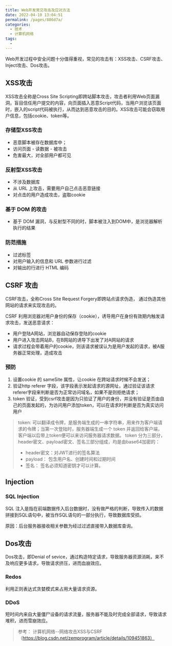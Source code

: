 ```yaml
---
title: Web开发常见攻击及应对方法
date: 2022-04-10 13:04:51
permalink: /pages/886d7a/
categories:
  - 技术
  - 计算机网络
tags:
  - 
---
```

Web开发过程中安全问题十分值得重视，常见的攻击有：XSS攻击、CSRF攻击、Inject攻击、Dos攻击。

## XSS攻击

XSS攻击全称是Cross Site Scripting即跨站脚本攻击，攻击者利用Web页面漏洞，盲目信任用户提交的内容，向页面插入恶意Script代码，当用户浏览该页面时，嵌入的script代码被执行，从而达到恶意攻击的目的。XSS攻击可能会窃取用户信息，包括cookie、token等。

### 存储型XSS攻击

- 恶意脚本被存在数据库中；
- 访问页面 - 读数据 - 被攻击
- 危害最大，对全部用户都可见

### 反射型XSS攻击

- 不涉及数据库
- 从 URL 上攻击，需要用户自己点击恶意链接
- 对点击的用户造成攻击，盗取cookie

### 基于 DOM 的攻击

- 基于 DOM 漏洞，与反射型不同的时，脚本被注入到DOM中，是浏览器解析执行的结果

### 防范措施

- 过滤标签
- 对用户输入的信息和 URL 参数进行过滤
- 对输出的行进行 HTML 编码

## CSRF 攻击

CSRF攻击，全称Cross Site Request Forgery即跨站点请求伪造， 通过伪造其他网站的请求来实现攻击的。

CSRF 利用浏览器对用户身份的保存（cookie），诱导用户在身份有效期内触发请求攻击，发送恶意请求：

- 用户登陆A网站，浏览器自动保存登陆的cookie
- 用户进入攻击网站B，在B网站的诱导下出发了对A网站的请求
- 请求过程会带着用户的cookie，则该请求被误认为是用户发起的请求，被A服务器正常处理，造成攻击

### 预防

1. 设置cookie 的 sameSite 属性，让cookie 在跨站请求时候不会发送；
2. 验证http referer 字段，该字段表示发起请求的源网址，通过验证该请求referer字段来判断是否为正常访问域名，如果不是则拒绝请求；
3. token 验证，受到csrf攻击是因为只验证了用户的身份，并没有验证是否由自己的页面发起的，为访问用户添加token，可以在请求时判断是否为真实访问用户

> token: 可以翻译成令牌，是服务端生成的一串字符串，用来作为客户端请求的令牌；当第一次登陆时，服务器端生成一个 token 并返回给客户端，客户端以后带上token便可以来访问服务器请求数据。
> token 分为三部分，header密文、payload密文、签名三部分组成，均是由base64加密的：
> - header密文：对JWT进行的签名算法
> - payload： 包含用户名、创建时间和过期时间
> - 签名： 签名必须知道密钥才可以计算。

## Injection

### SQL Injection

SQL 注入是指在前端数据传入后台数据时，没有做严格的判断，导致传入的数据拼接到SQL语句中，被当作SQL语句的一部分执行，导致数据库受损。

原因：后台服务器接收相关参数为经过过滤直接带入数据库查询。


## Dos攻击

Dos攻击，即Denial of sevice，通过构造特定请求，导致服务器资源消耗，来不及响应更多请求，导致请求挤压，进而血崩效应。


### Redos

利用正则表达式贪婪模式来占用大量请求资源。

### DDoS

短时间内来自大量僵尸设备的请求流量，服务器不能及时完成全部请求，导致请求堆积，进而雪崩效应。




> 参考：
> 计算机网络--网络攻击XSS与CSRF（https://blog.csdn.net/zemprogram/article/details/109451863）
>                                                                                                                                                                                                                                                                                                                                                                                                                                                                                                                                                               